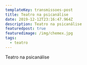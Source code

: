 ```yaml
---
templateKey: transmissoes-post
title: Teatro na psicanálise
date: 2019-12-12T23:16:47.964Z
description: Teatro na psicanálise
featuredpost: true
featuredimage: /img/chemex.jpg
tags:
  - teatro
---
```

Teatro na psicanálise
